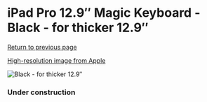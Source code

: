 # iPad Pro 12.9″ Magic Keyboard - Black - for thicker 12.9″

[Return to previous page](/ipad_pro4)

[High-resolution image from Apple](https://store.storeimages.cdn-apple.com/8756/as-images.apple.com/is/MJQK3?wid=4500&hei=4500&fmt=png)

<div style="width: 384px"><img src="/everysource/MJQK3.png" alt="Black - for thicker 12.9″"></div>

### Under construction
